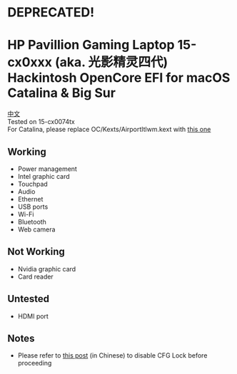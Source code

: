 # DEPRECATED!
# HP Pavillion Gaming Laptop 15-cx0xxx (aka. 光影精灵四代) Hackintosh OpenCore EFI for macOS Catalina & Big Sur
[中文](./README_zh.md)  
Tested on 15-cx0074tx  
For Catalina, please replace OC/Kexts/AirportItlwm.kext with [this one](https://github.com/OpenIntelWireless/itlwm/releases/download/v1.3.0/AirportItlwm_v1.3.0_stable_Catalina.kext.zip)
## Working
- Power management
- Intel graphic card
- Touchpad
- Audio
- Ethernet
- USB ports
- Wi-Fi
- Bluetooth
- Web camera
## Not Working
- Nvidia graphic card
- Card reader
## Untested
- HDMI port
## Notes
- Please refer to [this post](https://zhuanlan.zhihu.com/p/121655468) (in Chinese) to disable CFG Lock before proceeding
